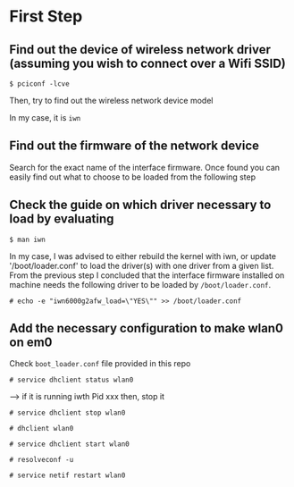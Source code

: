 # First Step 

## Find out the device of wireless network driver (assuming you wish to connect over a Wifi SSID)


```
$ pciconf -lcve
```

Then, try to find out the wireless network device model

In my case, it is `iwn`

## Find out the firmware of the network device
Search for the exact name of the interface firmware. Once found you can easily find out what to choose to be loaded from the following step

## Check the guide on which driver necessary to load by evaluating 


```
$ man iwn
```

In my case, I was advised to either rebuild the kernel with iwn, or 
update '/boot/loader.conf' to load the driver(s) with one driver from a given list.
From the previous step I concluded that the interface firmware installed on machine needs the following driver to be loaded by `/boot/loader.conf`.

```
# echo -e "iwn6000g2afw_load=\"YES\"" >> /boot/loader.conf

```

## Add the necessary configuration to make wlan0 on em0

Check `boot_loader.conf` file provided in this repo

```
# service dhclient status wlan0
```

--> if it is running iwth Pid xxx
then, stop it 


```
# service dhclient stop wlan0
```

```
# dhclient wlan0
```

```
# service dhclient start wlan0
```

```
# resolveconf -u
```

```
# service netif restart wlan0
```

